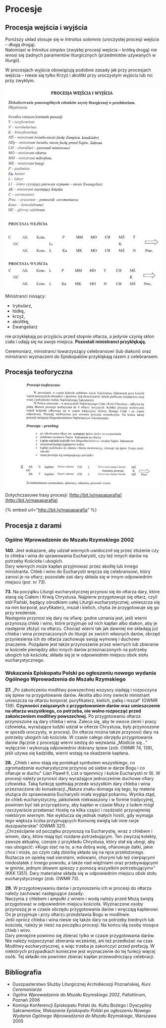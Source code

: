 # Procesje

## Procesja wejścia i wyjścia

Poniższy układ stosuje się w _Introitus solemnis_ \(uroczystej procesji wejścia – długą drogą\).  
Natomiast w _Introitus simplex_ \(zwykłej procesji wejścia – krótką drogą\) nie wnosi się żadnych paramentów liturgicznych \(przedmiotów używanych w liturgii\).

W procesjach wyjścia obowiązują podobne zasady jak przy procesjach wejścia – niesie się tylko Krzyż i akolitki przy uroczystym wyjściu lub nic przy zwykłym.

![Duszpasterstwo S&#x142;u&#x17C;by Liturgicznej Archidiecezji Pozna&#x144;skiej, Kurs Ceremoniarza](.gitbook/assets/procesja_wejscia_wyjscia.jpg)

Ministranci niosący:

* trybularz,
* łódkę,
* krzyż,
* akolitkę,
* Ewangeliarz

nie przyklękają po przyjściu przed stopnie ołtarza, a jedynie czynią skłon ciała i udają się na swoje miejsca. **Pozostali ministranci przyklękają.**

Ceremoniarz, ministranci towarzyszący celebransowi \(lub diakoni\) oraz ministranci wyznaczeni do Episkopaliów przyklękają razem z celebransem.

## Procesja teoforyczna

![Duszpasterstwo S&#x142;u&#x17C;by Liturgicznej Archidiecezji Pozna&#x144;skiej, Kurs Ceremoniarza](.gitbook/assets/procesja_teforyczna.jpg)

Dotychczasowe trasy procesji: [http://bit.ly/mapaparafia](http://bit.ly/mapaparafia)

{% embed url="http://bit.ly/mapaparafia" %}

## Procesja z darami

### Ogólne Wprowadzenie do Mszału Rzymskiego 2002

**140.** Jest wskazane, aby udział wiernych uwidocznił się przez złożenie czy to chleba i wina do sprawowania Eucharystii, czy też innych darów na potrzeby Kościoła i ubogich.  
Dary wiernych może kapłan przyjmować przez akolitę lub innego ministranta. Chleb i wino do Eucharystii wręcza się celebransowi, który zanosi je na ołtarz; pozostałe zaś dary składa się w innym odpowiednim miejscu \(por. nr 73\).

**73.** Na początku Liturgii eucharystycznej przynosi się do ołtarza dary, które staną się Ciałem i Krwią Chrystusa. Najpierw przygotowuje się ołtarz, czyli stół Pański, będący ośrodkiem całej Liturgii eucharystycznej; umieszcza się na nim korporał, puryfikaterz, mszał i kielich, chyba że przygotowuje się go przy kredensie.  
Następnie przynosi się dary na ofiarę: godne uznania jest, jeśli wierni przynoszą chleb i wino, które przyjmuje od nich kapłan albo diakon, aby je następnie złożyć na ołtarzu. Chociaż wierni tak jak dawniej nie składają już chleba i wina przeznaczonych do liturgii ze swoich własnych darów, obrzęd przyniesienia ich do ołtarza zachowuje swoją wymowę i duchowe znaczenie. Pożądane jest także przynoszenie przez wiernych lub zbieranie w kościele pieniędzy albo innych darów przeznaczonych na potrzeby ubogich lub kościoła; składa się je w odpowiednim miejscu obok stołu eucharystycznego.

### Wskazania Episkopatu Polski po ogłoszeniu nowego wydania Ogólnego Wprowadzenia do Mszału Rzymskiego

**27.** „Po zakończeniu modlitwy powszechnej wszyscy siadają i rozpoczyna się śpiew na przygotowanie darów. Akolita albo inny świecki ministrant umieszcza na ołtarzu korporał, puryfikaterz, kielich, palkę i mszał” \(OWMR 139\). **Czynności związanych z przygotowaniem darów oraz umieszczenie na ołtarzu wszystkiego, co potrzeba, nie wolno rozpocząć przed zakończeniem modlitwy powszechnej.** Po przygotowaniu ołtarza przynoszone są dary chleba i wina. Zaleca się, aby te owoce ziemi i pracy człowieka, wyrażające ludzki udział w ofierze Chrystusa, były przynoszone w sposób uroczysty, w procesji. Do ołtarza można także przynosić dary na potrzeby ubogich lub kościoła. W czasie całego obrzędu przygotowania darów \(łącznie z procesją\) wierni siedzą do wezwania „Módlcie się...” wyłącznie i wykonują odpowiednio dobrany śpiew \(zob. OWMR 74, 139\), jeśli używa się kadzidła, wierni wstają na okadzenie kapłana.

**28.** „Chleb i wino stają się poniekąd symbolem wszystkiego, co zgromadzenie eucharystyczne przynosi od siebie w darze Bogu i co ofiaruje w duchu” \(Jan Paweł II, List o tajemnicy i kulcie Eucharystii nr 9\). W procesji należy przynosić dary wyrażające jednocześnie duchowe ofiary człowieka. Taką funkcję spełniają przede wszystkim dary chleba i wina przeznaczone do konsekracji.„Natura znaku domaga się tego, by materia służąca do sprawowania Eucharystii miała wygląd pokarmu. Wynika stąd, że chleb eucharystyczny, jakkolwiek niekwaszony i w formie tradycyjnej, powinien być tak przyrządzony, aby kapłan w czasie Mszy z ludem mógł rzeczywiście przełamać Hostię na kilka części i rozdzielić przynajmniej niektórym wiernym. Nie wyklucza się jednak małych hostii, gdy wymaga tego większa liczba przyjmujących Komunię świętą lub inne racje duszpasterskie” \(OWMR 321\).  
„Chrześcijanie od początku przynoszą na Eucharystię, wraz z chlebem i winem, dary, które mają być rozdane potrzebującym. Ten zwyczaj kolekty, zawsze aktualny, czerpie z przykładu Chrystusa, który stał się ubogi, aby nas ubogacić: «Kogo stać na to, a ma dobrą wolę, ofiarowuje datki, jakie chce i może, po czym całą zbiórkę składa się na ręce przełożonego. Roztacza on opiekę nad sierotami, wdowami, chorymi lub też cierpiącymi niedostatek z innego powodu, a także nad więźniami oraz przebywającymi w gminie, jednym słowem spieszy z pomocą wszystkim potrzebującym»” \(KKK 1351\). Dary materialne składa się w odpowiednim miejscu obok stołu eucharystycznego \(zob. OWMR 73\).

**29.** W przygotowywaniu darów i przynoszeniu ich w procesji do ołtarza należy zachować następujące zasady:  
Naczynia z chlebem i ampułki z winem i wodą należy przed Mszą świętą przygotować w odpowiednim miejscu kościoła. Wyznaczone osoby przynoszą je w czasie obrzędu przygotowania darów i wręczają kapłanowi. On je przyjmuje i przy ołtarzu przedstawia Bogu w modlitwie.  
Jeśli oprócz chleba i wina niesie się także dary na potrzeby biednych lub kościoła, należy je nieść na początku procesji. Na końcu idą osoby niosące chleb i wino.  
Dary pieniężne powinno się zbierać tylko w czasie przygotowania darów. Nie należy rozpoczynać zbierania wcześniej, ani też przedłużać na czas Modlitwy eucharystycznej, a więc trzeba je zakończyć przed prefacją. W niektórych przypadkach konieczne jest wyznaczenie do tej funkcji więcej osób. Tej składki nie powinien zbierać kapłan przewodniczący celebracji.

## Bibliografia

* Duszpasterstwo Służby Liturgicznej Archidiecezji Poznańskiej, _Kurs Ceremoniarza_
* _Ogólne Wprowadzenie do Mszału Rzymskiego 2002_, Pallottinum, Poznań 2006
* Komisja Konferencji Episkopatu Polski ds. Kultu Bożego i Dyscypliny Sakramentów, _Wskazania Episkopatu Polski po ogłoszeniu Nowego Wydania Ogólnego Wprowadzenia do Mszału Rzymskiego_, Warszawa 2005

